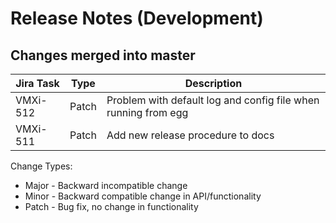 Release Notes (Development)
===========================

Changes merged into master
--------------------------
| Jira Task | Type | Description |
|-----------|------|-------------|
|VMXi-512   |Patch |Problem with default log and config file when running from egg|
|VMXi-511   |Patch |Add new release procedure to docs|



Change Types:
* Major - Backward incompatible change
* Minor - Backward compatible change in API/functionality
* Patch - Bug fix, no change in functionality